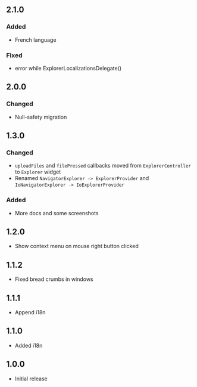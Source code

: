 ## 2.1.0
### Added
* French language
### Fixed
* error while ExplorerLocalizationsDelegate() 

## 2.0.0
### Changed
* Null-safety migration

## 1.3.0
### Changed
* `uploadFiles` and `filePressed` callbacks moved from `ExplorerController` to `Explorer` widget 
* Renamed `NavigatorExplorer -> ExplorerProvider` and `IoNavigatorExplorer -> IoExplorerProvider`
### Added
* More docs and some screenshots

## 1.2.0

* Show context menu on mouse right button clicked

## 1.1.2

* Fixed bread crumbs in windows

## 1.1.1

* Append i18n

## 1.1.0

* Added i18n

## 1.0.0 

* Initial release
